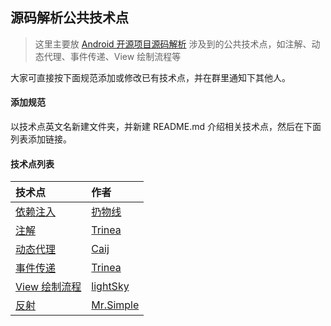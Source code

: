 源码解析公共技术点
----------------
> 这里主要放 [Android 开源项目源码解析](http://a.codekk.com) 涉及到的公共技术点，如注解、动态代理、事件传递、View 绘制流程等

大家可直接按下面规范添加或修改已有技术点，并在群里通知下其他人。

#### 添加规范
以技术点英文名新建文件夹，并新建 README.md 介绍相关技术点，然后在下面列表添加链接。

#### 技术点列表
技术点 | 作者  
:-- |:--
[依赖注入](./dependency-injection) | [扔物线](https://github.com/rengwuxian)
[注解](./annotation) | [Trinea](https://github.com/Trinea)
[动态代理](./proxy)| [Caij](https://github.com/Caij)
[事件传递](./touch-event) | [Trinea](https://github.com/Trinea)
[View 绘制流程](./viewdrawflow)  | [lightSky](https://github.com/lightSky)
[反射](./reflection)  | [Mr.Simple](https://github.com/bboyfeiyu)
